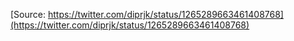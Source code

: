[Source: https://twitter.com/diprjk/status/1265289663461408768](https://twitter.com/diprjk/status/1265289663461408768)